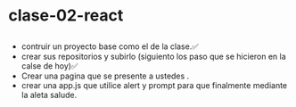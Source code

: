 # clase-02-react

## 
* contruir un proyecto base como el  de la clase.✅
* crear sus repositorios y subirlo (siguiento los paso que se hicieron en la calse de hoy)✅
* Crear una pagina que se presente a ustedes . 
* crear una app.js que utilice alert y prompt para que finalmente mediante la aleta salude.
 
